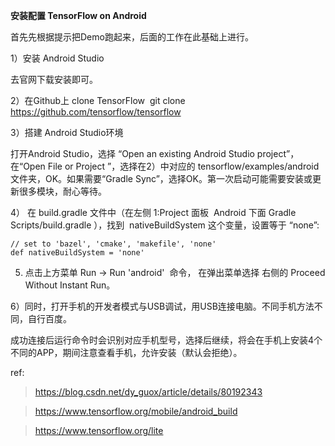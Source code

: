 **安装配置 TensorFlow on Android**

首先先根据提示把Demo跑起来，后面的工作在此基础上进行。

1）安装 Android Studio

去官网下载安装即可。

2）在Github上 clone TensorFlow 
git clone https://github.com/tensorflow/tensorflow

3）搭建 Android Studio环境

打开Android Studio，选择 “Open an existing Android Studio project”，在“Open File or Project ”，选择在2）中对应的 tensorflow/examples/android 文件夹，OK。如果需要“Gradle Sync”，选择OK。第一次启动可能需要安装或更新很多模块，耐心等待。

4） 在 build.gradle 文件中（在左侧 1:Project 面板  Android 下面 Gradle Scripts/build.gradle ），找到  nativeBuildSystem 这个变量，设置等于 “none”:
```
// set to 'bazel', 'cmake', 'makefile', 'none'
def nativeBuildSystem = 'none'
```
5) 点击上方菜单 Run -> Run 'android'  命令， 在弹出菜单选择 右侧的 Proceed Without Instant Run。

6）同时，打开手机的开发者模式与USB调试，用USB连接电脑。不同手机方法不同，自行百度。

成功连接后运行命令时会识别对应手机型号，选择后继续，将会在手机上安装4个不同的APP，期间注意查看手机，允许安装（默认会拒绝）。

ref: 

> https://blog.csdn.net/dy_guox/article/details/80192343

> https://www.tensorflow.org/mobile/android_build

> https://www.tensorflow.org/lite
